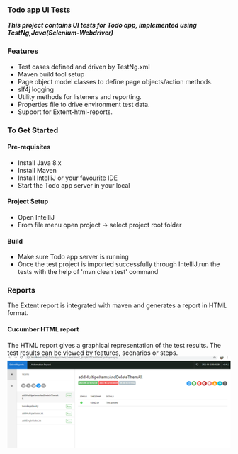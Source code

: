 <h3> Todo app UI Tests </h3>
<p>
<i><strong>This project contains UI tests for Todo app, implemented using TestNg,Java(Selenium-Webdriver)</strong></i>
</p>

### Features
* Test cases defined and driven by TestNg.xml
* Maven build tool setup  
* Page object model classes to define page objects/action methods.
* slf4j logging  
* Utility methods for listeners and reporting.
* Properties file to drive environment test data.
* Support for Extent-html-reports.

### To Get Started
#### Pre-requisites
- Install Java 8.x
- Install Maven 
- Install IntelliJ or your favourite IDE
- Start the Todo app server in your local
#### Project Setup
- Open IntelliJ
- From file menu open project -> select project root folder

#### Build 
- Make sure Todo app server is running
- Once the test project is imported successfully through IntelliJ,run the tests with the help of 'mvn clean test' command


### Reports
The Extent report is integrated with maven and generates a report in HTML format.
#### Cucumber HTML report
The HTML report gives a graphical representation of the test results. The test results can be viewed by features, scenarios or steps.
![extent-report-html](readme-files/images/extent_report.png)